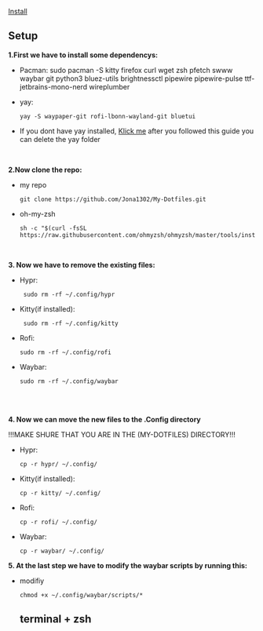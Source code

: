 <p align="center">
 
 [Install](https://github.com/Jona1302/My-Dotfiles#setup)
</p>

## Setup ##

**1.First we have to install some dependencys:**

- Pacman:
      sudo pacman -S kitty firefox curl wget zsh pfetch swww waybar git python3 bluez-utils brightnessctl pipewire pipewire-pulse ttf-jetbrains-mono-nerd wireplumber

 - yay:

       yay -S waypaper-git rofi-lbonn-wayland-git bluetui
* If you dont have yay installed, [Klick me](https://github.com/Jguer/yay) after you followed this guide you can delete the yay folder

<br/>

**2.Now clone the repo:**

 - my repo
    
       git clone https://github.com/Jona1302/My-Dotfiles.git

- oh-my-zsh
     
      sh -c "$(curl -fsSL https://raw.githubusercontent.com/ohmyzsh/ohmyzsh/master/tools/install.sh)"
       

<br>

**3. Now we have to remove the existing files:**

 - Hypr:
 
        sudo rm -rf ~/.config/hypr 

 - Kitty(if installed):
 
        sudo rm -rf ~/.config/kitty

  - Rofi:
 
        sudo rm -rf ~/.config/rofi

  - Waybar:

        sudo rm -rf ~/.config/waybar

<br>
<br>

**4. Now we can move the new files to the .Config directory**

!!!MAKE SHURE THAT YOU ARE IN THE (MY-DOTFILES) DIRECTORY!!!

- Hypr:
 
      cp -r hypr/ ~/.config/
  
- Kitty(if installed):
 
      cp -r kitty/ ~/.config/

- Rofi:
 
      cp -r rofi/ ~/.config/

- Waybar:

      cp -r waybar/ ~/.config/

**5. At the last step we have to modify the waybar scripts by running this:**

- modifiy

      chmod +x ~/.config/waybar/scripts/*



  ## terminal + zsh ##
